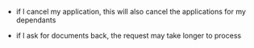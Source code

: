- if I cancel my application, this will also cancel the applications for my dependants

- if I ask for documents back, the request may take longer to process
